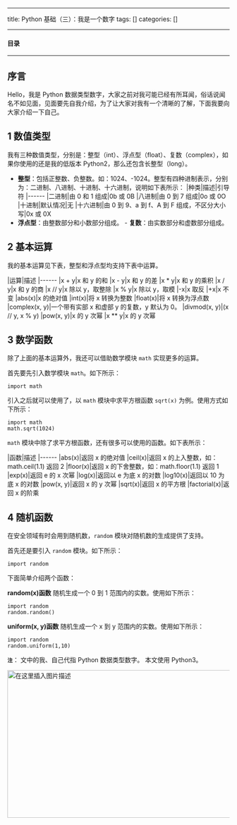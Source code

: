 
--- 
title:  Python 基础（三）：我是一个数字 
tags: []
categories: [] 

---


#### 目录
- - - - - 


## 序言

Hello，我是 Python 数据类型数字，大家之前对我可能已经有所耳闻，俗话说闻名不如见面，见面要先自我介绍，为了让大家对我有一个清晰的了解，下面我要向大家介绍一下自己。

## 1 数值类型

我有三种数值类型，分别是：整型（int）、浮点型（float）、复数（complex），如果你使用的还是我的低版本 Python2，那么还包含长整型（long）。
- **整型**：包括正整数、负整数。如：1024、-1024。整型有四种进制表示，分别为：二进制、八进制、十进制、十六进制，说明如下表所示：
|种类|描述|引导符
|------
|二进制|由 0 和 1 组成|0b 或 0B
|八进制|由 0 到 7 组成|0o 或 0O
|十进制|默认情况|无
|十六进制|由 0 到 9、a 到 f、A 到 F 组成，不区分大小写|0x 或 0X
-  **浮点型**：由整数部分和小数部分组成。 -  **复数**：由实数部分和虚数部分组成。 
## 2 基本运算

我的基本运算见下表，整型和浮点型均支持下表中运算。

|运算|描述
|------
|x + y|x 和 y 的和
|x - y|x 和 y 的差
|x * y|x 和 y 的乘积
|x / y|x 和 y 的商
|x // y|x 除以 y，取整除
|x % y|x 除以 y，取模
|-x|x 取反
|+x|x 不变
|abs(x)|x 的绝对值
|int(x)|将 x 转换为整数
|float(x)|将 x 转换为浮点数
|complex(x, y)|一个带有实部 x 和虚部 y 的复数，y 默认为 0。
|divmod(x, y)|(x // y, x % y)
|pow(x, y)|x 的 y 次幂
|x ** y|x 的 y 次幂

## 3 数学函数

除了上面的基本运算外，我还可以借助数学模块 `math` 实现更多的运算。

首先要先引入数学模块 `math`。如下所示：

```
import math

```

引入之后就可以使用了，以 `math` 模块中求平方根函数 `sqrt(x)` 为例。使用方式如下所示：

```
import math
math.sqrt(1024)

```

`math` 模块中除了求平方根函数，还有很多可以使用的函数。如下表所示：

|函数|描述
|------
|abs(x)|返回 x 的绝对值
|ceil(x)|返回 x 的上入整数，如：math.ceil(1.1) 返回 2
|floor(x)|返回 x 的下舍整数，如：math.floor(1.1) 返回 1
|exp(x)|返回 e 的 x 次幂
|log(x)|返回以 e 为底 x 的对数
|log10(x)|返回以 10 为底 x 的对数
|pow(x, y)|返回 x 的 y 次幂
|sqrt(x)|返回 x 的平方根
|factorial(x)|返回 x 的阶乘

## 4 随机函数

在安全领域有时会用到随机数，`random` 模块对随机数的生成提供了支持。

首先还是要引入 `random` 模块。如下所示：

```
import random

```

下面简单介绍两个函数：

**random(x)函数** 随机生成一个 0 到 1 范围内的实数。使用如下所示：

```
import random
random.random() 

```

**uniform(x, y)函数** 随机生成一个 x 到 y 范围内的实数。使用如下所示：

```
import random
random.uniform(1,10)

```

**`注`**： 文中的我、自己代指 Python 数据类型数字。 本文使用 Python3。

<img src="https://img-blog.csdnimg.cn/20191007101439261.JPG#pic_center" alt="在这里插入图片描述" width="600" height="335">
